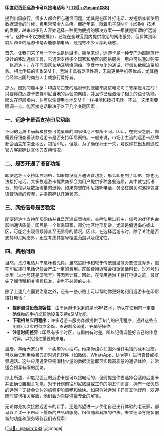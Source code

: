 **印度尼西亚远游卡可以接电话吗？[[TG💪+ @esim1088](https://t.me/s/esim1088)]**

提到出国旅行，很多人都会担心通信问题。尤其是在国外打电话、发短信或者使用数据流量的时候，费用常常令人头疼。而近年来，随着电子SIM卡（eSIM）技术的发展，越来越多的人开始选择一种更为便捷的解决方案——那就是所谓的“远游卡”。这种卡不仅方便携带，还能在全球范围内提供稳定的网络服务，但具体到印度尼西亚的远游卡是否能够接电话，还是有不少人感到疑惑。

首先，让我们来了解一下什么是远游卡。简单来说，远游卡是一种专门为国际旅行设计的移动通信工具，它通常支持多个国家和地区的网络服务。用户可以通过购买一张远游卡，在不同国家和地区切换网络，享受本地化的通话、短信和数据流量服务。相比传统的实体SIM卡，远游卡具有灵活性高、无需更换手机等优点，尤其适合经常出国的商务人士或旅行爱好者。

那么，回到问题本身：印度尼西亚的远游卡到底能不能接电话呢？答案是肯定的！只要你的远游卡支持印尼当地的运营商网络，并且你已经激活了相关的语音功能，那么在印尼境内，你可以像使用本地SIM卡一样接听和拨打电话。不过，这里需要强调一点，能否接电话取决于以下几个关键因素：

### 一、远游卡是否支持印尼网络

不同的远游卡品牌和套餐可能覆盖的国家和地区有所不同。因此，在购买之前，你需要仔细查看该款远游卡是否支持印尼网络。一般来说，市场上主流的远游卡品牌都会涵盖东南亚地区，包括印尼。但是，为了确保万无一失，建议你在出发前通过官方客服确认具体的支持情况。

### 二、是否开通了语音功能

即使远游卡支持印尼网络，如果你没有开通语音功能，那么即便到了印尼，你也无法接打电话。大多数远游卡提供商都会为用户提供多种套餐选项，其中就包括语音、短信以及数据流量的选择。如果你想在印尼接听电话，务必在购买时选择包含语音功能的套餐，并提前确认开通状态。

### 三、网络信号是否稳定

即便远游卡支持印尼网络并且已开通语音功能，实际使用过程中，信号的好坏也会影响通话质量。印尼是一个群岛国家，部分地区地形复杂，尤其是偏远岛屿或山区，可能会出现信号弱甚至无信号的情况。因此，在选择远游卡时，除了关注是否支持印尼网络外，还应考虑其信号覆盖范围以及稳定性。

### 四、费用问题

当然，接打电话并不意味着免费。虽然远游卡相较于传统漫游服务要便宜得多，但在印尼接打电话仍然会产生一定的费用。这些费用通常会根据通话时长、对方号码类型（本地号还是国际号）等因素计算。因此，在使用远游卡接打电话之前，最好先了解清楚相关资费标准，避免不必要的支出。

除了上述几点需要注意之外，还有一些小贴士可以帮助你更好地利用远游卡在印尼接打电话：

- **提前测试设备兼容性**：由于远游卡采用的是eSIM技术，所以在使用前一定要确保你的手机或其他设备支持eSIM功能。
- **下载相关应用程序**：许多远游卡服务商都提供了专门的应用程序，通过这些应用你可以实时监控余额、查询剩余流量、充值等操作。
- **注意时间差异**：印尼有多个时区，与国内有时差，所以记得调整好自己的作息时间，以免错过重要的来电。

最后，再给大家分享一个实用的小技巧。如果你担心在国外接打电话的成本过高，可以尝试利用免费的即时通讯软件（如微信、WhatsApp、Line等）进行语音或视频通话。这些应用通常只需消耗少量的数据流量即可实现高质量的通话体验，非常适合预算有限的朋友。

综上所述，印度尼西亚的远游卡是可以接电话的，但前提是你要选择合适的远游卡并正确设置相关功能。对于计划前往印尼旅游或工作的朋友们而言，拥有一张优质的远游卡无疑会让你的旅程更加顺畅和愉快。如果你对远游卡还有其他疑问，欢迎随时咨询相关客服，他们会为你提供最专业的解答。

无论你是初次接触远游卡的新手，还是希望进一步优化自己出行体验的老玩家，都可以关注一下市面上最新的产品和服务。相信随着科技的进步，未来还会有更多创新的功能和服务等待我们去探索！

[[TG💪+ @esim1088](https://t.me/s/esim1088) ![Image](https://i.postimg.cc/4NQfJmqS/Snipaste-2025-05-13-00-14-12.png)]